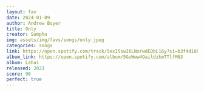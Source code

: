 ```yaml
---
layout: fav
date: 2024-01-09
author: Andrew Boyer
title: Only
creator: Sampha
img: assets/img/favs/songs/only.jpeg
categories: songs
link: https://open.spotify.com/track/5exI5swI6LNxrwdEDbL16y?si=b3f4d18bcccd4577
album_link: https://open.spotify.com/album/5GuWww4OaildzkmTTlfMN3
album: Lahai
released: 2023
score: 96
perfect: true
---
```

